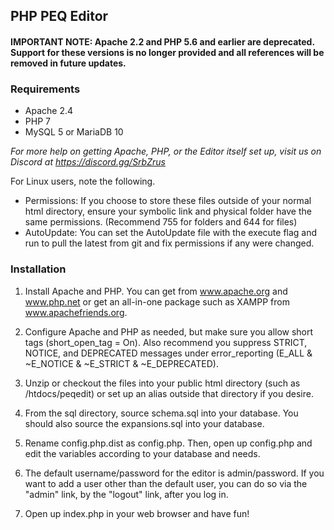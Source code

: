 ## PHP PEQ Editor

#### IMPORTANT NOTE: Apache 2.2 and PHP 5.6 and earlier are deprecated. Support for these versions is no longer provided and all references will be removed in future updates.

### Requirements
* Apache 2.4
* PHP 7
* MySQL 5 or MariaDB 10

*For more help on getting Apache, PHP, or the Editor itself set up, visit us on Discord at https://discord.gg/SrbZrus*

For Linux users, note the following.
* Permissions: If you choose to store these files outside of your normal html directory, ensure your symbolic link and physical folder have the same permissions. (Recommend 755 for folders and 644 for files)
* AutoUpdate: You can set the AutoUpdate file with the execute flag and run to pull the latest from git and fix permissions if any were changed.

### Installation

1) Install Apache and PHP. You can get from www.apache.org and www.php.net or get an all-in-one package such as XAMPP from www.apachefriends.org.

2) Configure Apache and PHP as needed, but make sure you allow short tags (short_open_tag = On). Also recommend you suppress STRICT, NOTICE, and DEPRECATED messages under error_reporting (E_ALL & ~E_NOTICE & ~E_STRICT & ~E_DEPRECATED).

3) Unzip or checkout the files into your public html directory (such as /htdocs/peqedit) or set up an alias outside that directory if you desire.

4) From the sql directory, source schema.sql into your database. You should also source the expansions.sql into your database.

5) Rename config.php.dist as config.php.  Then, open up config.php and edit the variables according to your database and needs.

6) The default username/password for the editor is admin/password.  If you want to add a user other than the default user, you can do so via the "admin" link, by the "logout" link, after you log in.

7) Open up index.php in your web browser and have fun!
